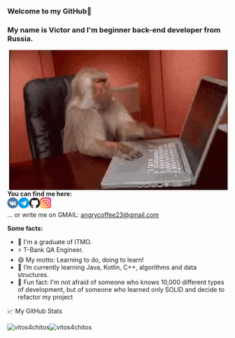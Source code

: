 ### Welcome to my GitHub👋 
### My name is Victor and I'm beginner back-end developer from Russia.
<img align="right" alt="GIF" src="https://github.com/vitos4chitos/vitos4chitos/blob/main/tenor.gif?raw=true" width="500" height="320" />
</br>

<!--
**vitos4chitos/vitos4chitos** is a ✨ _special_ ✨ repository because its `README.md` (this file) appears on your GitHub profile.

Here are some ideas to get you started:

- 🔭 I’m currently working on ...
- 🌱 I’m currently learning ...
- 👯 I’m looking to collaborate on ...
- 🤔 I’m looking for help with ...
- 💬 Ask me about ...
- 📫 How to reach me: ...
- 😄 Pronouns: ...
- ⚡  Fun fact: ...
-->

**You can find me here:** </br>
<a href="https://vk.com/info_mat_dcp">
  <img align="left" alt="vk.com" width="25px" src="https://github.com/vitos4chitos/vitos4chitos/blob/main/vk.png" />
</a>
<a href="https://t.me/SmartPerson">
  <img align="left" alt="telegram" width="25px" src="https://github.com/vitos4chitos/vitos4chitos/blob/main/telegram.png" />
</a>
<a href="https://github.com/vitos4chitos">
  <img align="left" alt="Git" width="25px" src="https://github.com/vitos4chitos/vitos4chitos/blob/main/github.png" />
</a>
<a href="https://www.instagram.com/why.goat">
  <img align="left" alt="Instagram" width="25px" src="https://github.com/vitos4chitos/vitos4chitos/blob/main/instagram.png" />
</a>
</br>

... or write me on GMAIL: angrycoffee23@gmail.com
</br>

**Some facts:** </br>
- 🔭 I'm a graduate of ITMO.
- ⚡ T-Bank QA Engineer.
- 😄 My motto: Learning to do, doing to learn!
- 🌱 I’m currently learning Java, Kotlin, C++, algorithms and data structures.
- 🤔 Fun fact: I'm not afraid of someone who knows 10,000 different types of development, but of someone who learned only SOLID and decide to refactor my project

📈 My GitHub Stats

<!--![Victor's github stats](https://github-readme-stats.vercel.app/api?username=vitos4chitos&show_icons=true&locale=en&layout=compact&theme=gotham)-->
<img align="left" src="https://github-readme-stats.vercel.app/api/top-langs?username=vitos4chitos&show_icons=true&locale=en&layout=compact&theme=gotham" alt="vitos4chitos"/><img align="left" src="https://github-readme-stats.vercel.app/api?username=vitos4chitos&show_icons=true&locale=en&layout=compact&theme=gotham" alt="vitos4chitos"/>

